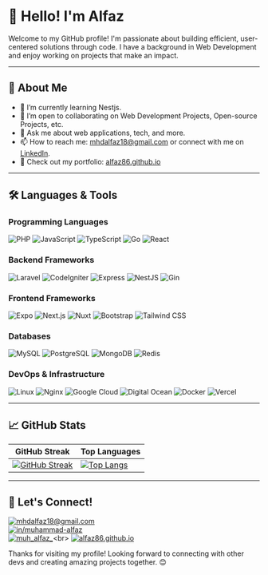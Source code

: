 # 👋 Hello! I'm Alfaz

Welcome to my GitHub profile! I'm passionate about building efficient, user-centered solutions through code. I have a background in Web Development and enjoy working on projects that make an impact. 

---

## 🚀 About Me
- 🌱 I’m currently learning Nestjs.
- 👯 I’m open to collaborating on Web Development Projects, Open-source Projects, etc.
- 💬 Ask me about web applications, tech, and more.
- 📫 How to reach me: [mhdalfaz18@gmail.com](mailto:mhdalfaz18@gmail.com) or connect with me on [LinkedIn](https://www.linkedin.com/in/muhammad-alfaz-74a173208).
- 📂 Check out my portfolio: [alfaz86.github.io](https://alfaz86.github.io)

---

## 🛠️ Languages & Tools

### Programming Languages
![PHP](https://img.shields.io/badge/PHP-05122A?style=flat&logo=php)
![JavaScript](https://img.shields.io/badge/JavaScript-05122A?style=flat&logo=javascript)
![TypeScript](https://img.shields.io/badge/TypeScript-05122A?style=flat&logo=typescript)
![Go](https://img.shields.io/badge/Go-05122A?style=flat&logo=go)
![React](https://img.shields.io/badge/React-05122A?style=flat&logo=react)

### Backend Frameworks
![Laravel](https://img.shields.io/badge/Laravel-05122A?style=flat&logo=laravel)
![CodeIgniter](https://img.shields.io/badge/CodeIgniter-05122A?style=flat&logo=codeigniter)
![Express](https://img.shields.io/badge/Express-05122A?style=flat&logo=express)
![NestJS](https://img.shields.io/badge/NestJS-05122A?style=flat&logo=nestjs)
![Gin](https://img.shields.io/badge/Gin-05122A?style=flat&logo=gin)

### Frontend Frameworks
![Expo](https://img.shields.io/badge/Expo-05122A?style=flat&logo=expo)
![Next.js](https://img.shields.io/badge/Next.js-05122A?style=flat&logo=next.js)
![Nuxt](https://img.shields.io/badge/Nuxt-05122A?style=flat&logo=nuxt)
![Bootstrap](https://img.shields.io/badge/Bootstrap-05122A?style=flat&logo=bootstrap)
![Tailwind CSS](https://img.shields.io/badge/Tailwind%20CSS-05122A?style=flat&logo=tailwind-css)

### Databases
![MySQL](https://img.shields.io/badge/MySQL-05122A?style=flat&logo=mysql)
![PostgreSQL](https://img.shields.io/badge/PostgreSQL-05122A?style=flat&logo=postgresql)
![MongoDB](https://img.shields.io/badge/MongoDB-05122A?style=flat&logo=mongodb)
![Redis](https://img.shields.io/badge/Redis-05122A?style=flat&logo=redis)

### DevOps & Infrastructure
![Linux](https://img.shields.io/badge/Linux-05122A?style=flat&logo=linux)
![Nginx](https://img.shields.io/badge/Nginx-05122A?style=flat&logo=nginx)
![Google Cloud](https://img.shields.io/badge/Google%20Cloud-05122A?style=flat&logo=googlecloud)
![Digital Ocean](https://img.shields.io/badge/Digital%20Ocean-05122A?style=flat&logo=digitalocean)
![Docker](https://img.shields.io/badge/Docker-05122A?style=flat&logo=docker)
![Vercel](https://img.shields.io/badge/Vercel-05122A?style=flat&logo=vercel)

---

## 📈 GitHub Stats

| GitHub Streak                                                                 | Top Languages                                                                      |
| ----------------------------------------------------------------------------- | --------------------------------------------------------------------------------- |
| [![GitHub Streak](https://github-readme-streak-stats-two-virid.vercel.app?user=alfaz86&theme=dracula&hide_border=true)](https://git.io/streak-stats) | [![Top Langs](https://github-readme-stats.vercel.app/api/top-langs/?username=alfaz86&theme=dracula&layout=donut&hide_border=true)](https://github.com/anuraghazra/github-readme-stats) |


---

## 🔗 Let's Connect!  
[![mhdalfaz18@gmail.com](https://img.shields.io/badge/mhdalfaz18@gmail.com-EA4335?style=for-the-badge&logo=gmail&logoColor=white)](mailto:mhdalfaz18@gmail.com)<br>
[![in/muhammad-alfaz](https://img.shields.io/badge/in%2Fmuhammad--alfaz-0077B5?style=for-the-badge&logo=linkedin&logoColor=white)](https://www.linkedin.com/in/muhammad-alfaz-74a173208)<br>
[![muh_alfaz_](https://img.shields.io/badge/muh__alfaz__-E4405F?style=for-the-badge&logo=instagram&logoColor=white)](https://www.instagram.com/muh_alfaz_)<br>
[![alfaz86.github.io](https://img.shields.io/badge/alfaz86.github.io-000000?style=for-the-badge&logo=githubpages&logoColor=white)](https://alfaz86.github.io)

Thanks for visiting my profile! Looking forward to connecting with other devs and creating amazing projects together. 😊
